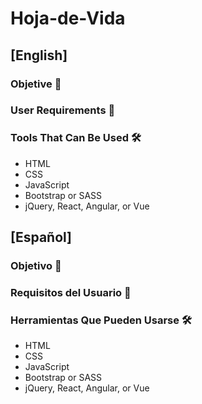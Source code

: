 # Hoja-de-Vida

## [English]

### Objetive 🎯

### User Requirements 📜

### Tools That Can Be Used 🛠
- HTML
- CSS
- JavaScript
- Bootstrap or SASS
- jQuery, React, Angular, or Vue

## [Español]

### Objetivo 🎯

### Requisitos del Usuario 📜

### Herramientas Que Pueden Usarse 🛠
- HTML
- CSS
- JavaScript
- Bootstrap or SASS
- jQuery, React, Angular, or Vue
